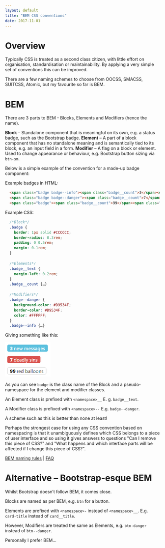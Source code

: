 ```yaml
---
layout: default
title: "BEM CSS conventions"
date: 2017-11-01
---
```


# Overview
Typically CSS is treated as a second class citizen, with little effort on organisation, standardisation or maintainability. By applying a very simple set of conventions this can be improved.
 
There are a few naming schemes to choose from OOCSS, SMACSS, SUITCSS, Atomic, but my favourite so far is BEM.
 
 # BEM
There are 3 parts to BEM - Blocks, Elements and Modifiers (hence the name).
 
**Block** – Standalone component that is meaningful on its own, e.g. a status badge, such as the Bootstrap badge.
**Element** – A part of a block component that has no standalone meaning and is semantically tied to its block, e.g. an input field in a form.
**Modifier** – A flag on a block or element. Used to change appearance or behaviour, e.g. Bootstrap button sizing via `btn-sm`.
 
Below is a simple example of the convention for a made-up badge component:
 
Example badges in HTML:

```html
  <span class="badge badge--info"><span class="badge__count">3</span><span class="badge__text">new messages</span></span>
  <span class="badge badge--danger"><span class="badge__count">7</span><span class="badge__text">deadly sins</span></span>
  <span class="badge"><span class="badge__count">99</span><span class="badge__text">red balloons</span></span>
``` 
 
Example CSS:

```css
  /*Block*/
  .badge {
    border: 1px solid #CCCCCC;
    border-radius: 0.3rem;
    padding: 0 0.5rem;
    margin: 0.1rem;
  }

  /*Elements*/
  .badge__text {
    margin-left: 0.2rem;
  }
  .badge__count {…}
 
  /*Modifiers*/
  .badge--danger {
    background-color: #D9534F;
    border-color: #D9534F;
    color: #FFFFFF;
  }
  .badge--info {…}
```

Giving something like this:

![BEM badges](https://raw.githubusercontent.com/cowinr/moostey/master/images/BEM-badges.png)
 
As you can see `badge` is the class name of the Block and a pseudo-namespace for the element and modifier classes.
 
An Element class is prefixed with `<namespace>__` E. g. `badge__text`.
 
A Modifier class is prefixed with `<namespace>--` E.g. `badge--danger`.
 
A scheme such as this is better than none at least!
 
Perhaps the strongest case for using any CSS convention based on namespacing is that it unambiguously defines which CSS belongs to a piece of user interface and so using it gives answers to questions "Can I remove this piece of CSS?" and "What happens and which interface parts will be affected if I change this piece of CSS?".
 
[BEM naming rules](http://getbem.com/naming/) | [FAQ](http://getbem.com/faq/)

# Alternative – Bootstrap-esque BEM
 
Whilst Bootstrap doesn’t follow BEM, it comes close.
 
Blocks are named as per BEM, e.g. `btn` for a button.
 
Elements are prefixed with `<namespace>-` instead of `<namespace>__`. E.g. `card-title` instead of `card__title`.
 
However, Modifiers are treated the same as Elements, e.g. `btn-danger` instead of `btn--danger`.

Personally I prefer BEM...
